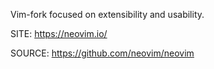
 Vim-fork focused on extensibility and usability.
 
 SITE: https://neovim.io/

 SOURCE: https://github.com/neovim/neovim
